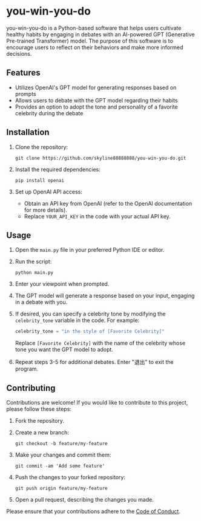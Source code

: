 # you-win-you-do

you-win-you-do is a Python-based software that helps users cultivate healthy habits by engaging in debates with an AI-powered GPT (Generative Pre-trained Transformer) model. The purpose of this software is to encourage users to reflect on their behaviors and make more informed decisions.

## Features

- Utilizes OpenAI's GPT model for generating responses based on prompts
- Allows users to debate with the GPT model regarding their habits
- Provides an option to adopt the tone and personality of a favorite celebrity during the debate

## Installation

1. Clone the repository:

   ```shell
   git clone https://github.com/skyline88888888/you-win-you-do.git
   ```

2. Install the required dependencies:

   ```shell
   pip install openai
   ```

3. Set up OpenAI API access:

   - Obtain an API key from OpenAI (refer to the OpenAI documentation for more details).
   - Replace `YOUR_API_KEY` in the code with your actual API key.

## Usage

1. Open the `main.py` file in your preferred Python IDE or editor.

2. Run the script:

   ```shell
   python main.py
   ```

3. Enter your viewpoint when prompted.

4. The GPT model will generate a response based on your input, engaging in a debate with you.

5. If desired, you can specify a celebrity tone by modifying the `celebrity_tone` variable in the code. For example:

   ```python
   celebrity_tone = "in the style of [Favorite Celebrity]"
   ```

   Replace `[Favorite Celebrity]` with the name of the celebrity whose tone you want the GPT model to adopt.

6. Repeat steps 3-5 for additional debates. Enter "退出" to exit the program.

## Contributing

Contributions are welcome! If you would like to contribute to this project, please follow these steps:

1. Fork the repository.

2. Create a new branch:

   ```shell
   git checkout -b feature/my-feature
   ```

3. Make your changes and commit them:

   ```shell
   git commit -am 'Add some feature'
   ```

4. Push the changes to your forked repository:

   ```shell
   git push origin feature/my-feature
   ```

5. Open a pull request, describing the changes you made.

Please ensure that your contributions adhere to the [Code of Conduct](CODE_OF_CONDUCT.md).
